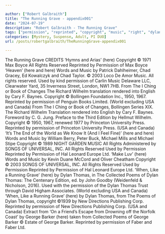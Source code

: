 ```yaml
---

author: ["Robert Galbraith"]
title: "The Running Grave - appendix001"
date: "2024-07-19"
description: "Robert Galbraith - The Running Grave"
tags: ["permission", "reprinted", "copyright", "music", "right", "dylan", "thomas", "reserved", "used", "usa", "canada", "running", "grave", "word", "book", "wilhelm", "world", "poem", "george", "barker", "max", "boyce", "chad", "ed", "ching"]
categories: [Mystery, Suspense, Adult, PI DUO]
url: /posts/robertgalbraith/TheRunningGrave-appendix001

---
```



The Running Grave
CREDITS
‘Hymns and Arias’ (here) Copyright © 1971 Max Boyce
All Rights Reserved
Reprinted by Permission of Max Boyce
‘Heaven’ (here and here) Words and Music by Patrick Dahlheimer, Chad Gracey, Ed Kowalczyk and Chad Taylor. © 2003 Loco De Amor Music. All rights reserved. Used by kind permission of Carlin Music Delaware LLC, Clearwater Yard, 35 Inverness Street, London, NW1 7HB.
From The I Ching or Book of Changes The Richard Wilhelm translation rendered into English by Cary F. Baynes. Copyright © Bollingen Foundation Inc., 1950, 1967. Reprinted by permission of Penguin Books Limited. (World excluding USA and Canada)
From The I Ching or Book of Changes, Bollingen Series XIX. The Richard Wilhelm Translation rendered into English by Cary F. Baynes. Foreword by C. G. Jung. Preface to the Third Edition by Hellmut Wilhelm. Copyright © 1950, 1967, renewed 1977 by Princeton University Press. Reprinted by permission of Princeton University Press. (USA and Canada)
‘It’s The End of the World as We Know It (And I Feel Fine)’ (here and here) Words and Music by William Berry, Peter Buck, Michael Mills and Michael Stipe
Copyright © 1989 NIGHT GARDEN MUSIC
All Rights Administered by SONGS OF UNIVERSAL, INC.
All Rights Reserved Used by Permission
Reprinted by Permission of Hal Leonard Europe Ltd.
‘Make Luv’ (here) Words and Music by Kevin Duane McCord and Oliver Cheatham
Copyright © 2003 SONGS OF UNIVERSAL, INC.
All Rights Reserved Used by Permission
Reprinted by Permission of Hal Leonard Europe Ltd.
‘When, Like a Running Grave’ (here) by Dylan Thomas, in The Collected Poems of Dylan Thomas: The Centenary Edition, ed. by John Goodby (Weidenfeld & Nicholson, 2016). Used with the permission of the Dylan Thomas Trust through David Higham Associates. (World excluding USA and Canada)
‘When, Like a Running Grave’ (here) by Dylan Thomas, from The Poems of Dylan Thomas, copyright ©1939 by New Directions Publishing Corp. Reprinted by permission of New Directions Publishing Corp. (USA and Canada)
Extract from ‘On a Friend’s Escape from Drowning off the Norfolk Coast’ by George Barker (here) taken from Collected Poems of George Barker © Estate of George Barker. Reprinted by permission of Faber and Faber Ltd.
